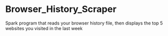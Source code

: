 # Browser_History_Scraper
Spark program that reads your browser history file, then displays the top 5 websites you visited in the last week
